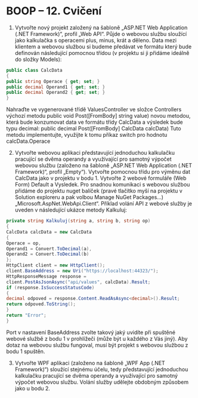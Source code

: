 # BOOP – 12. Cvičení

 1. Vytvořte nový projekt založený na šabloně „ASP.NET Web Application (.NET Framework)“, profil „Web API“. Půjde o webovou službu sloužící jako kalkulačka s operacemi plus, minus, krát a děleno. Data mezi klientem a webovou službou si budeme předávat ve formátu který bude definován následující pomocnou třídou (v projektu si ji přidáme ideálně do složky Models):

```C#
public class CalcData
{
public string Operace { get; set; }
public decimal Operand1 { get; set; }
public decimal Operand2 { get; set; }
}
```


Nahraďte ve vygenerované třídě ValuesController ve složce Controllers výchozí metodu public void Post([FromBody] string value) novou metodou, která bude konzumovat data ve formátu třídy CalcData a výsledek bude  typu decimal:  public decimal Post([FromBody] CalcData calcData) Tuto metodu implementujte, využijte k tomu příkaz switch pro hodnotu calcData.Operace

2. Vytvořte webovou aplikaci představující jednoduchou kalkulačku pracující se dvěma operandy a využívající pro samotný výpočet webovou službu (založeno na šabloně „ASP.NET Web Application (.NET Framework)“, profil „Empty“). Vytvořte pomocnou třídu pro výměnu dat CalcData jako v projektu v bodu 1. Vytvořte 2 webové formuláře (Web Form) Default a  Vysledek. Pro snadnou komunikaci s webovou službou přidáme do projektu nuget balíček (pravé tlačítko myší na projektu v Solution exploreru a pak volbou Manage NuGet Packages...) „Microsoft.AspNet.WebApi.Client“. Příklad volání API z webové služby je uveden v následující ukázce metody Kalkuluj:

```C#
private string Kalkuluj(string a, string b, string op)
{
CalcData calcData = new CalcData
{
Operace = op,
Operand1 = Convert.ToDecimal(a),
Operand2 = Convert.ToDecimal(b)
};
HttpClient client = new HttpClient();
client.BaseAddress = new Uri("https://localhost:44323/");
HttpResponseMessage response =
client.PostAsJsonAsync("api/values", calcData).Result;
if (response.IsSuccessStatusCode)
{
decimal odpoved = response.Content.ReadAsAsync<decimal>().Result;
return odpoved.ToString();
}
return "Error";
}
```
Port v nastavení BaseAddress zvolte takový jaký uvidíte při spuštěné webové službě z bodu 1  v prohlížeči (může být u každého z Vás jiný). Aby dotaz na webovou službu fungoval, musí být projekt s webovou službou z bodu 1 spuštěn.

3. Vytvořte WPF aplikaci (založeno na šabloně „WPF App (.NET Framework)“) sloužící stejnému účelu, tedy představující jednoduchou kalkulačku pracující se dvěma operandy a využívající pro samotný výpočet webovou službu. Volání služby udělejte obdobným způsobem jako u bodu 2.


